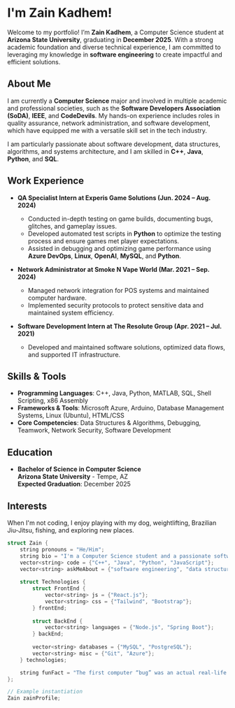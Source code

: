# I'm Zain Kadhem!

Welcome to my portfolio! I’m **Zain Kadhem**, a Computer Science student at **Arizona State University**, graduating in **December 2025**. With a strong academic foundation and diverse technical experience, I am committed to leveraging my knowledge in **software engineering** to create impactful and efficient solutions.



## About Me

I am currently a **Computer Science** major and involved in multiple academic and professional societies, such as the **Software Developers Association (SoDA)**, **IEEE**, and **CodeDevils**. My hands-on experience includes roles in quality assurance, network administration, and software development, which have equipped me with a versatile skill set in the tech industry.

I am particularly passionate about software development, data structures, algorithms, and systems architecture, and I am skilled in **C++**, **Java**, **Python**, and **SQL**.



## Work Experience

- **QA Specialist Intern at Experis Game Solutions (Jun. 2024 – Aug. 2024)**
    - Conducted in-depth testing on game builds, documenting bugs, glitches, and gameplay issues.
    - Developed automated test scripts in **Python** to optimize the testing process and ensure games met player expectations.
    - Assisted in debugging and optimizing game performance using **Azure DevOps**, **Linux**, **OpenAI**, **MySQL**, and **Python**.

- **Network Administrator at Smoke N Vape World (Mar. 2021 – Sep. 2024)**
    - Managed network integration for POS systems and maintained computer hardware.
    - Implemented security protocols to protect sensitive data and maintained system efficiency.

- **Software Development Intern at The Resolute Group (Apr. 2021 – Jul. 2021)**
    - Developed and maintained software solutions, optimized data flows, and supported IT infrastructure.



## Skills & Tools

- **Programming Languages**: C++, Java, Python, MATLAB, SQL, Shell Scripting, x86 Assembly
- **Frameworks & Tools**: Microsoft Azure, Arduino, Database Management Systems, Linux (Ubuntu), HTML/CSS
- **Core Competencies**: Data Structures & Algorithms, Debugging, Teamwork, Network Security, Software Development



## Education

- **Bachelor of Science in Computer Science**  
  **Arizona State University** - Tempe, AZ  
  **Expected Graduation**: December 2025



## Interests

When I'm not coding, I enjoy playing with my dog, weightlifting, Brazilian Jiu-Jitsu, fishing, and exploring new places.




```cpp
struct Zain {
    string pronouns = "He/Him";
    string bio = "I'm a Computer Science student and a passionate software engineer.";
    vector<string> code = {"C++", "Java", "Python", "JavaScript"};
    vector<string> askMeAbout = {"software engineering", "data structures", "systems architecture"};
    
    struct Technologies {
        struct FrontEnd {
            vector<string> js = {"React.js"};
            vector<string> css = {"Tailwind", "Bootstrap"};
        } frontEnd;
        
        struct BackEnd {
            vector<string> languages = {"Node.js", "Spring Boot"};
        } backEnd;
        
        vector<string> databases = {"MySQL", "PostgreSQL"};
        vector<string> misc = {"Git", "Azure"};
    } technologies;

    string funFact = "The first computer “bug” was an actual real-life bug.";
};

// Example instantiation
Zain zainProfile;
